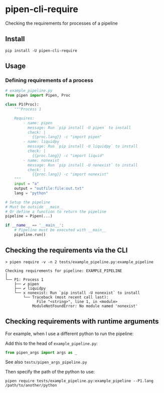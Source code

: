 # pipen-cli-require

Checking the requirements for processes of a pipeline

## Install

```shell
pip install -U pipen-cli-require
```

## Usage

### Defining requirements of a process

```python
# example_pipeline.py
from pipen import Pipen, Proc

class P1(Proc):
    """Process 1

    Requires:
        - name: pipen
          message: Run `pip install -U pipen` to install
          check: |
            {{proc.lang}} -c "import pipen"
        - name: liquidpy
          message: Run `pip install -U liquidpy` to install
          check: |
            {{proc.lang}} -c "import liquid"
        - name: nonexist
          message: Run `pip install -U nonexist` to install
          check: |
            {{proc.lang}} -c "import nonexist"
    """
    input = "a"
    output = "outfile:file:out.txt"
    lang = "python"

# Setup the pipeline
# Must be outside __main__
# Or define a function to return the pipeline
pipeline = Pipen(...)

if __name__ == '__main__':
    # Pipeline must be executed with __main__
    pipeline.run()
```

## Checking the requirements via the CLI

```shell
> pipen require -v -n 2 tests/example_pipeline.py:example_pipeline

Checking requirements for pipeline: EXAMPLE_PIPELINE
│
└── P1: Process 1
    ├── ✔️ pipen
    ├── ✔️ liquidpy
    └── x nonexist: Run `pip install -U nonexist` to install
        └── Traceback (most recent call last):
              File "<string>", line 1, in <module>
            ModuleNotFoundError: No module named 'nonexist'

```

## Checking requirements with runtime arguments

For example, when I use a different python to run the pipeline:

Add this to the head of `example_pipeline.py`:

```python
from pipen_args import args as _
```

See also `tests/pipen_args_pipeline.py`

Then specify the path of the python to use:

```shell
pipen require tests/example_pipeline.py:example_pipeline --P1.lang /path/to/another/python
```
